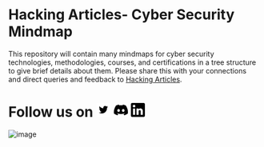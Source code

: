 # Hacking Articles- Cyber Security Mindmap

This repository will contain many mindmaps for cyber security technologies, methodologies, courses, and certifications in a tree structure to give brief details about them. Please share this with your connections and direct queries and feedback to [Hacking Articles](https://twitter.com/hackinarticles).

[1.5]: https://raw.githubusercontent.com/Ignitetechnologies/Windows-Privilege-Escalation/main/linked.png
[1.6]: https://www.linkedin.com/company/hackingarticles/
[1.3]: https://raw.githubusercontent.com/Ignitetechnologies/Windows-Privilege-Escalation/main/discord.png
[1.4]: https://discord.com/invite/kyKvXwK4Bk
[1.1]: https://raw.githubusercontent.com/Ignitetechnologies/Windows-Privilege-Escalation/main/twitter.png
[1]: http://www.twitter.com/hackinarticles
# Follow us on [![alt text][1.1]][1] [![alt text][1.3]][1.4] [![alt text][1.5]][1.6]

![image](https://github.com/Ignitetechnologies/Mindmap/blob/main/mind.jpg?raw=true)
